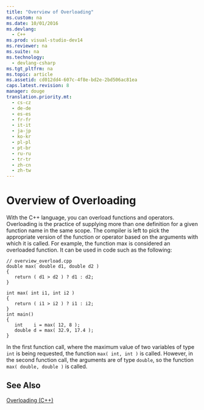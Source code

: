 ```yaml
---
title: "Overview of Overloading"
ms.custom: na
ms.date: 10/01/2016
ms.devlang: 
  - C++
ms.prod: visual-studio-dev14
ms.reviewer: na
ms.suite: na
ms.technology: 
  - devlang-csharp
ms.tgt_pltfrm: na
ms.topic: article
ms.assetid: cd012dd4-607c-4f8e-bd2e-2bd506ac81ea
caps.latest.revision: 8
manager: douge
translation.priority.mt: 
  - cs-cz
  - de-de
  - es-es
  - fr-fr
  - it-it
  - ja-jp
  - ko-kr
  - pl-pl
  - pt-br
  - ru-ru
  - tr-tr
  - zh-cn
  - zh-tw
---
```

# Overview of Overloading
With the C++ language, you can overload functions and operators. Overloading is the practice of supplying more than one definition for a given function name in the same scope. The compiler is left to pick the appropriate version of the function or operator based on the arguments with which it is called. For example, the function max is considered an overloaded function. It can be used in code such as the following:  
  
```  
// overview_overload.cpp  
double max( double d1, double d2 )  
{  
   return ( d1 > d2 ) ? d1 : d2;  
}  
  
int max( int i1, int i2 )  
{  
   return ( i1 > i2 ) ? i1 : i2;  
}  
int main()  
{  
   int    i = max( 12, 8 );  
   double d = max( 32.9, 17.4 );  
}  
```  
  
 In the first function call, where the maximum value of two variables of type `int` is being requested, the function `max( int, int )` is called. However, in the second function call, the arguments are of type `double`, so the function `max( double, double )` is called.  
  
## See Also  
 [Overloading  (C++)](../VS_not_in_toc/Overloading---C---.md)